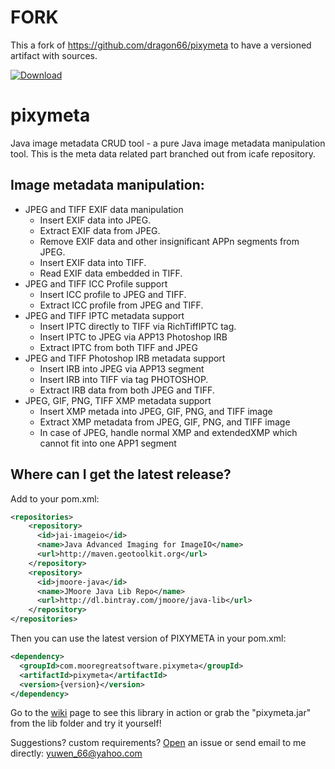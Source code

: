 # FORK

This a fork of https://github.com/dragon66/pixymeta to have a versioned artifact with sources.

[ ![Download](https://api.bintray.com/packages/jmoore/java-lib/pixymeta/images/download.svg) ](https://bintray.com/jmoore/java-lib/pixymeta/_latestVersion)

# pixymeta
Java image metadata CRUD tool - a pure Java image metadata manipulation tool.
This is the meta data related part branched out from icafe repository.

Image metadata manipulation:
----------------------------------------
- JPEG and TIFF EXIF data manipulation
   * Insert EXIF data into JPEG.
   * Extract EXIF data from JPEG.
   * Remove EXIF data and other insignificant APPn segments from JPEG.
   * Insert EXIF data into TIFF.
   * Read EXIF data embedded in TIFF.
- JPEG and TIFF ICC Profile support
   * Insert ICC profile to JPEG and TIFF.
   * Extract ICC profile from JPEG and TIFF.
- JPEG and TIFF IPTC metadata support
   * Insert IPTC directly to TIFF via RichTiffIPTC tag.
   * Insert IPTC to JPEG via APP13 Photoshop IRB
   * Extract IPTC from both TIFF and JPEG
- JPEG and TIFF Photoshop IRB metadata support
   * Insert IRB into JPEG via APP13 segment
   * Insert IRB into TIFF via tag PHOTOSHOP.
   * Extract IRB data from both JPEG and TIFF.
- JPEG, GIF, PNG, TIFF XMP metadata support
   * Insert XMP metada into JPEG, GIF, PNG, and TIFF image
   * Extract XMP metadata from JPEG, GIF, PNG, and TIFF image
   * In case of JPEG, handle normal XMP and extendedXMP which cannot fit into one APP1 segment


Where can I get the latest release?
-----------------------------------
Add to your pom.xml:

```xml
<repositories>
    <repository>
      <id>jai-imageio</id>
      <name>Java Advanced Imaging for ImageIO</name>
      <url>http://maven.geotoolkit.org</url>
    </repository> 
    <repository>
      <id>jmoore-java</id>
      <name>JMoore Java Lib Repo</name>
      <url>http://dl.bintray.com/jmoore/java-lib</url>
    </repository> 
</repositories>
```

Then you can use the latest version of PIXYMETA in your pom.xml:

```xml
<dependency>
  <groupId>com.mooregreatsoftware.pixymeta</groupId>
  <artifactId>pixymeta</artifactId>
  <version>{version}</version>
</dependency>
``` 


Go to the [wiki] page to see this library in action or grab the "pixymeta.jar" from the lib folder and try it yourself!

[wiki]:https://github.com/dragon66/pixymeta/wiki
[Open]:https://github.com/dragon66/pixymeta/issues/new
Suggestions? custom requirements? [Open] an issue or send email to me directly: yuwen_66@yahoo.com
